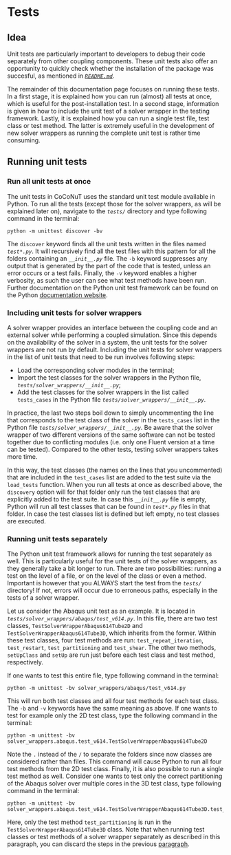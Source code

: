 # Tests

## Idea

Unit tests are particularly important to developers to debug their code separately from other coupling components. These 
unit tests also offer an opportunity to quickly check whether the installation of the package was succesful, as mentioned 
in [_`README.md`_](../README.md). 

The remainder of this documentation page focuses on running these tests. In a first stage, it is explained how you can run
(almost) all tests at once, which is useful for the post-installation test. In a second stage, information is given in how to 
include the unit test of a solver wrapper in the testing framework. Lastly, it is explained how you can run a single test file,
test class or test method. The latter is extremely useful in the development of new solver wrappers as running the complete
unit test is rather time consuming. 

## Running unit tests

### Run all unit tests at once
The unit tests in CoCoNuT uses the  standard unit test module available in Python. To run all the tests (except those 
for the solver wrappers, as will be explained later on), navigate to the _`tests/`_ directory and type following command 
in the terminal:

````
python -m unittest discover -bv
````
 
The `discover` keyword finds all the unit tests written in the files named _`test*.py`_. It will recursively find all 
the test files with this pattern for all the folders containing an _`__init__.py`_ file. The `-b` keyword suppresses any
output that is generated by the part of the code that is tested, unless an error occurs or a test fails. Finally, the 
`-v` keyword enables a higher verbosity, as such the user can see what test methods have been run. Further documentation 
on the Python unit test framework can be found on the Python [documentation website](https://docs.python.org/3/library/unittest.html).

### Including unit tests for solver wrappers 
A solver wrapper provides an interface between the coupling code and an external solver while performing a coupled 
simulation. Since this depends on the availability of the solver in a system, the unit tests for the solver wrappers are 
not run by default. Including the unit tests for solver wrappers in the list of unit tests that need to be run involves 
following steps: 

-   Load the corresponding solver modules in the terminal;
-   Import the test classes for the solver wrappers in the Python file, _`tests/solver_wrappers/__init__.py`_;
-   Add the test classes for the solver wrappers in the list called `tests_cases` in the Python file 
_`tests/solver_wrappers/__init__.py`_.

In practice, the last two steps boil down to simply uncommenting the line that corresponds to the test class of the 
solver  in the `tests_cases` list in the Python file _`tests/solver_wrappers/__init__.py`_. Be aware that the solver 
wrapper of two different versions of the same software can not be tested together due to conflicting modules (i.e. only 
one Fluent version at a time can be tested). Compared to the other tests, testing solver wrappers takes more time.

In this way, the test classes (the names on the lines that you uncommented) that are included in the `test_cases` list
are added to the test suite via the `load_tests` function. When you run all tests at once as described above, the
`discovery` option will for that folder only run the test classes that are explicitly added to the test suite. In case 
this _`__init__.py`_ file is empty, Python will run all test classes that can be found in _`test*.py`_ files in that folder.
In case the test classes list is defined but left empty, no test classes are executed.

### Running unit tests separately
The Python unit test framework allows for running the test separately as well. This is particularly useful for the unit tests
of the solver wrappers, as they generally take a bit longer to run. There are two possibilities: running a test 
on the level of a file, or on the level of the class or even a method. Important is however that you ALWAYS start the test
from the _`tests/`_ directory! If not, errors will occur due to erroneous paths, especially in the tests of a solver wrapper.

Let us consider the Abaqus unit test as an example. It is located in _`tests/solver_wrappers/abaqus/test_v614.py`_. In this file,
there are two test classes, `TestSolverWrapperAbaqus614Tube2D` and `TestSolverWrapperAbaqus614Tube3D`, which inherits from the former.
Within these test classes, four test methods are run: `test_repeat_iteration`, `test_restart`, `test_partitioning` and 
`test_shear`. The other two methods, `setUpClass` and `setUp` are run just before each test class and test method, respectively.

If one wants to test this entire file, type following command in the terminal:

 ````
 python -m unittest -bv solver_wrappers/abaqus/test_v614.py
 ````
 
 This will run both test classes and all four test methods for each test class. The `-b` and `-v` keywords have the same meaning 
 as above. If one wants to test for example only the 2D test class, type the following command in the terminal:
 
  ````
  python -m unittest -bv solver_wrappers.abaqus.test_v614.TestSolverWrapperAbaqus614Tube2D
  ````

Note the `.` instead of the `/` to separate the folders since now classes are considered rather than files. This command 
will cause Python to run all four test methods from the 2D test class. Finally, it is also possible to run a single 
test method as well. Consider one wants to test only the correct partitioning of the Abaqus solver over multiple cores 
in the 3D test class, type following command in the terminal:

  ````
  python -m unittest -bv solver_wrappers.abaqus.test_v614.TestSolverWrapperAbaqus614Tube3D.test_partitioning
  ````

Here, only the test method `test_partitioning` is run in the `TestSolverWrapperAbaqus614Tube3D` class. Note that when 
running test classes or test methods of a solver wrapper separately as described in this paragraph, you can discard 
the steps in the previous [paragraph](#including-unit-tests-for-solver-wrappers).